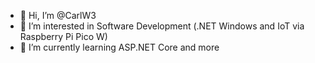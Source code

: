 - 👋 Hi, I’m @CarlW3
- 👀 I’m interested in Software Development (.NET Windows and IoT via Raspberry Pi Pico W)
- 🌱 I’m currently learning ASP.NET Core and more


<!---
CarlW3/CarlW3 is a ✨ special ✨ repository because its `README.md` (this file) appears on your GitHub profile.
You can click the Preview link to take a look at your changes.
--->
